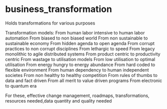 # business_transformation
Holds transformations for various purposes

Transformation models: 
From human labor intensive to human labor automation 
From biased to non biased world
From non sustainable to sustainable economy
From hidden agenda to open agenda 
From corrupt practices to non corrupt disciplines
From lethargic to speed 
From legacy monolithic to agile distributed systems
From product centric to productivity centric
From wastage to utilisation models
From low utilisation to optimal utilisation 
From energy hungry to energy abundance 
From hard coded to flexible environment 
From human dependency to human independent societes
From non healthy to healthy competition 
From rules of thumbs to data and fact driven 
From all merit to value driven programs
From electronic to quantum era

For these, effective change management, roadmaps, transformations, resources needed,data  quantity and quality needed
